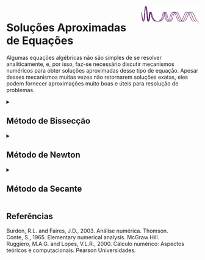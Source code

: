 <img align="right" alt="ilum" height="40" width="150" src="https://github.com/pedrozanineli/pcd.github.io/blob/main/logo1.png">

# Soluções Aproximadas de Equações
 Algumas equações algébricas não são simples de se resolver analiticamente, e, por isso, faz-se necessário discutir mecanismos numéricos para obter soluções aproximadas desse tipo de equação. Apesar desses mecanismos muitas vezes não retornarem soluções exatas, eles podem fornecer aproximações muito boas e úteis para resolução de problemas.

<details><summary><h2><b> Método de Bissecção</h2></b></summary>
Um dos métodos para se alcançar raízes aproximadas de equações é o da bisecção. Nele, definimos um intervalo inicial $[a, b]$ da função e vamos diminuindo em outros menores até encontrar o valor $p$, próximo da resposta. Para tanto, calculamos o ponto médio do intervalo, dado por $p = \frac{a+b}{2}$. 

Se $f(p)=0$, encontramos o nosso resultado! 

No entanto, se $f(p)$ tiver o mesmo valor de $f(a)$, consideramos $a= p$ e $b= b$. 

Se $f(p)$ tiver o mesmo valor de $f(b)$, ou, ainda, se $f(a)$ e $f(b)$ tiverem o mesmo sinal consideramos $a= a$ e $b= p$.

Repetimos esse processo até que a diferença entre p e a raíz real da função seja menor que a precisão que queremos (também chamada, no código, de critério de parada).

Em python, o método da bissecção pode ser implementado pelo código abaixo, presente no jupyter notebook [Método de Bissecção](https://github.com/benetao/Analise_numerica/blob/main/Solu%C3%A7%C3%B5es%20Aproximadas%20de%20Equa%C3%A7%C3%B5es/Metodo_de_Bisseccao.ipynb) dessa pasta:
```python
def bissecao(inicio, fim, parada, N): #inicio= começo do intervalo dado; fim= fim do intervalo dado; parada= critério de parada; N= número máx de repetições
    f_inicial = f(inicio) # primeriro f(x) a ser analizado é o do início do intervalo
    i=1
    while (i <= N):
        p = inicio + (fim-inicio)/2 # calculando ponto médio
        f_final = f(p) # calculando f(x) do ponto médio
        if ((f_final == 0) or ((fim-inicio)/2 < parada)): # para quando achar a raíz OU quando a diferença entre o nº encontrado e a raíz for menor que parada
            return p # retorna o valor aproximado da raíz
        # bissecta o intervalo
        i= i+1
        if (f_inicial * f_final > 0): # analisando se fa e fp tem sinais distintos. Se sim, significa que a raíz está entre esses valores
            inicio = p # portanto, devemos calcular o ponto médio entre esses valores
            f_inicial = f_final
        else: # se fa e fp tem mesmo sina, dignifica que a raíz NÃO está entre esses valores
            fim=p
```
### Representação Geométrica
<p align="center"><img heigth= 120 width= 550 src= "https://user-images.githubusercontent.com/106626661/228638909-4301ca3e-47f3-457b-8378-e78a37556308.png">

</details>


<details><summary><h2><b> Método de Newton</h2></b></summary>

O método de Newton, ou método das tangentes, utiliza uma aproximação inicial da raiz e aprimora essa aproximação através de sucessivas iterações. O método de Newton é baseado no conceito de que a raiz de uma equação é o ponto em que a curva da função cruza o eixo das abscissas.

A fórmula do método de Newton é dada por:
$x_{n+1} = x_n - \frac{f(x_n)}{f'(x_n)}$
Onde $x_n$ é a aproximação atual da raiz, $x_{n+1}$ é a próxima aproximação, $f(x_n)$ é o valor da função na aproximação atual e $f'(x_n)$ é a derivada da função na aproximação atual.

O método de Newton começa com uma aproximação inicial $x_0$. A cada iteração, a equação acima é utilizada para encontrar uma nova aproximação $x_{n+1}$. Esse processo é repetido até que a diferença entre a aproximação atual e a anterior seja menor que um certo valor de tolerância.

O método de Newton pode convergir para a raiz da equação muito mais rapidamente do que outros métodos numéricos, como o método da bissecção. No entanto, ele também pode ser mais sensível a aproximações iniciais ruins e a funções com pontos de inflexão próximos à raiz.



Em python, o método de Newton pode ser implementado pelo código abaixo, presente no jupyter notebook [Método de Newton](https://github.com/benetao/Analise_numerica/blob/main/Solu%C3%A7%C3%B5es%20Aproximadas%20de%20Equa%C3%A7%C3%B5es/Metodo_de_Newton.ipynb) dessa pasta:

```python
def newton(f, df, p0, eps=1e-6):
    # Definimos uma variável para armazenar o valor atual de x
      """
    Encontra uma raiz de f(x) a partir de um chute inicial p0 com precisão eps pelo método de Newton
    
    Retorna a raiz e o número de iterações do código
    """
    p = p0
    i=0
    fp = f(p)
    # Fazemos um loop para iterar o método de Newton
    while abs(fp) > eps: # critério de parada (precisão)
        # Calculamos o valor de f(x) e df(x)
        i = i+1 # contador de iteração
        fp = f(p)
        dfp = df(p)

        # Calculamos a próxima aproximação de x usando o método de Newton
        
        p = p - fp / dfp
        
        """ Série de Taylor: pn= pn-1 - (f(pn-1)/ f'(pn-1)"""

        # Verificamos se o valor atual de x é uma aproximação suficientemente boa para uma raiz
    return p
```
### Representação Geométrica
<p align="center"><img heigth= 120 width= 550 src= "https://user-images.githubusercontent.com/106626661/228925639-212a05c1-e230-4474-b5d8-e525db3e8df5.png">

 </details>
 
<details><summary><h2><b> Método da Secante</h2></b></summary>
 
 O método da secante é uma variação do método de Newton para encontrar raízes de uma função. Contudo, o método da secante não requer o cálculo da derivada da função, o que o torna mais simples em algumas situações.

Para obter o método da secante a partir do método de Newton, basta substituir a a derivada $f'(x_n)$ pela aproximação de diferenças finita, que é dada por: 
 
 $f'(x_n) = \frac{f(x_n) - f(x_{n-1})}{x_n - x_{n-1}}$
 
 Logo, substindo isso na fórmula do método da bissecção, obtemos:
 
 $f'(x_{k+1}) = \frac {f(x_k)x_{k-1}- f(x_{k-1})x_k}{f(x_k) - f(x_{k-1})}$

Ou seja, ao invés de usar a derivada $f'(x_n)$, ela utiliza uma aproximação da derivada calculada a partir de dois pontos próximos da curva da função.
Apesar de não requerer a avaliação da derivada da função, o que é uma vantagem, o método da secante geralmente é mais lento que o de Newton, podendo levar mais iterações para chegar a um resultado.
 
Em python, o método de Newton pode ser implementado pelo código abaixo, presente no jupyter notebook [Método de Newton](https://github.com/benetao/Analise_numerica/blob/main/Solu%C3%A7%C3%B5es%20Aproximadas%20de%20Equa%C3%A7%C3%B5es/Metodo_de_Newton.ipynb) dessa pasta:

```python
def secante(f, x0, x1, eps):
    """
    Encontra uma raiz da função f usando o método da secante,
    com aproximações iniciais x0 e x1 e critério de parada eps.
    
    Retorna a raiz encontrada e o número de iterações.
    """
    fx0 = f(x0)
    fx1 = f(x1) # são necessários dois pontos iniciais ( e não apenas 1, como eno de Newton, para se obter a média)
    x2 = x1 - fx1 * (x1 - x0) / (fx1 - fx0) # Definição do método da secante, obtida no item enterior pela aproximação da derivada da função
    i = 1
    while abs(f(x2)) > eps: # critério de parada (precisão)
        x0, x1 = x1, x2
        fx0, fx1 = fx1, f(x2)
        x2 = x1 - fx1 * (x1 - x0) / (fx1  - fx0)
        i += 1 # contador de iteração
    return x2, i
```
### Representação Geométrica
 <p align="center"><img heigth= 120 width= 550 src= "https://user-images.githubusercontent.com/106626661/228674014-8905f095-afbc-4ad1-9fde-96ed34dac3c9.png">


 
Podemos observar, por meio da representação geométrica, que, ao aplicar essa fórmula, a estimativa da raiz $x_{n+1}$ é calculada como a intersecção entre a reta que passa pelos pontos $(x_n, f(x_n))$ e $(x_{n-1}, f(x_{n-1}))$ e o eixo $x$:
<p>
</details>

## Referências
Burden, R.L. and Faires, J.D., 2003. Análise numérica. Thomson. <br />
Conte, S., 1965. Elementary numerical analysis. McGraw Hill. <br />
Ruggiero, M.A.G. and Lopes, V.L.R., 2000. Cálculo numérico: Aspectos teóricos e computacionais. Pearson Universidades.

</p>


